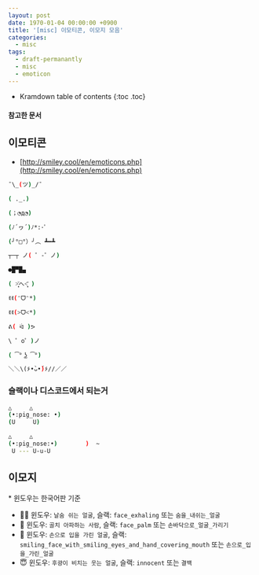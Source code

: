 ```yaml
---
layout: post
date: 1970-01-04 00:00:00 +0900
title: '[misc] 이모티콘, 이모지 모음'
categories:
  - misc
tags:
  - draft-permanantly
  - misc
  - emoticon
---
```


* Kramdown table of contents
{:toc .toc}

#### 참고한 문서


## 이모티콘

- [http://smiley.cool/en/emoticons.php](http://smiley.cool/en/emoticons.php)

```bash
¯\_(ツ)_/¯

( ._.)

(；◔д◔)

(ﾉ´ヮ´)ﾉ*:･ﾟ

(╯°□°）╯︵ ┻━┻

┬─┬ ノ( ゜-゜ノ)

●█▀█▄

( ˃̣̣̥᷄へ˂̣̣̥᷅ )

ꉂꉂ(ᵔᗜᵔ*)

ꉂꉂ(>ᗜ<*)

ᕕ( ᐛ )ᕗ

\ ゜o゜)ノ

( ͡° ͜ʖ ͡°)

＼＼\(۶•̀ᴗ•́)۶//／／
```

### 슬랙이나 디스코드에서 되는거

```bash
△     △
(•:pig_nose: •)
(U     U)

△     △
(•:pig_nose:•)        )  ~
 U --- U-u-U
```


## 이모지

\* 윈도우는 한국어판 기준

- 😮‍💨 윈도우: `날숨 쉬는 얼굴`, 슬랙: `face_exhaling` 또는 `숨을_내쉬는_얼굴`
- 🤦‍ 윈도우: `골치 아파하는 사람`, 슬랙: `face_palm` 또는 `손바닥으로_얼굴_가리기`
- 🤭 윈도우: `손으로 입을 가린 얼굴`, 슬랙: `smiling_face_with_smiling_eyes_and_hand_covering_mouth` 또는 `손으로_입을_가린_얼굴`
- 😇 윈도우: `후광이 비치는 웃는 얼굴`, 슬랙: `innocent` 또는 `결백`
